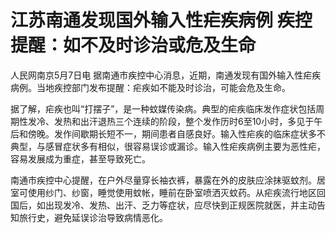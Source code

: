 # 江苏南通发现国外输入性疟疾病例 疾控提醒：如不及时诊治或危及生命

人民网南京5月7日电 据南通市疾控中心消息，近期，南通发现有国外输入性疟疾病例。当地疾控部门发布提醒：疟疾如不能及时诊治，可能会危及生命。

据了解，疟疾也叫“打摆子”，是一种蚊媒传染病。典型的疟疾临床发作症状包括周期性发冷、发热和出汗退热三个连续的阶段，整个发作历时6至10小时，多见于午后和傍晚。发作间歇期长短不一，期间患者自感良好。输入性疟疾的临床症状多不典型，与感冒症状多有相似，很容易误诊或漏诊。输入性疟疾病例主要为恶性疟，容易发展成为重症，甚至导致死亡。

南通市疾控中心提醒，在户外尽量穿长袖衣裤，暴露在外的皮肤应涂抹驱蚊剂。居室可使用纱门、纱窗，睡觉使用蚊帐，睡前在卧室喷洒灭蚊药。从疟疾流行地区回国后，如出现发冷、发热、出汗、乏力等症状，应尽快到正规医院就医，并主动告知旅行史，避免延误诊治导致病情恶化。

